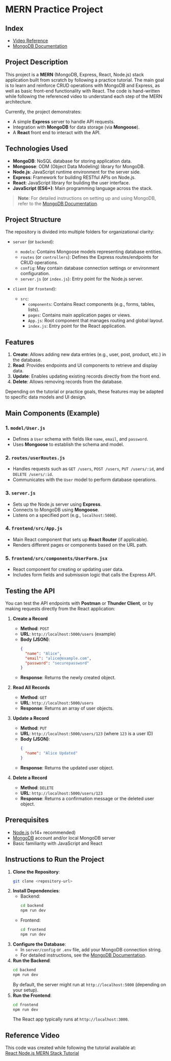# MERN Practice Project

## Index
- [Video Reference](https://youtu.be/O3BUHwfHf84?si=xXgrEQRNoWAOISHn)
- [MongoDB Documentation](https://www.mongodb.com/docs/atlas/)

## Project Description
This project is a **MERN** (MongoDB, Express, React, Node.js) stack application built from scratch by following a practice tutorial. The main goal is to learn and reinforce CRUD operations with MongoDB and Express, as well as basic front-end functionality with React. The code is hand-written while following the referenced video to understand each step of the MERN architecture.

Currently, the project demonstrates:
- A simple **Express** server to handle API requests.
- Integration with **MongoDB** for data storage (via **Mongoose**).
- A **React** front end to interact with the API.

## Technologies Used
- **MongoDB**: NoSQL database for storing application data.
- **Mongoose**: ODM (Object Data Modeling) library for MongoDB.
- **Node.js**: JavaScript runtime environment for the server side.
- **Express**: Framework for building RESTful APIs on Node.js.
- **React**: JavaScript library for building the user interface.
- **JavaScript (ES6+)**: Main programming language across the stack.

> **Note**: For detailed instructions on setting up and using MongoDB, refer to the [MongoDB Documentation](https://www.mongodb.com/docs/atlas/).

## Project Structure
The repository is divided into multiple folders for organizational clarity:

- `server` (or `backend`):
  - `models`: Contains Mongoose models representing database entities.
  - `routes` (or `controllers`): Defines the Express routes/endpoints for CRUD operations.
  - `config`: May contain database connection settings or environment configuration.
  - `server.js` (or `index.js`): Entry point for the Node.js server.

- `client` (or `frontend`):
  - `src`:
    - `components`: Contains React components (e.g., forms, tables, lists).
    - `pages`: Contains main application pages or views.
    - `App.js`: Root component that manages routing and global layout.
    - `index.js`: Entry point for the React application.

## Features
1. **Create**: Allows adding new data entries (e.g., user, post, product, etc.) in the database.
2. **Read**: Provides endpoints and UI components to retrieve and display data.
3. **Update**: Enables updating existing records directly from the front end.
4. **Delete**: Allows removing records from the database.

Depending on the tutorial or practice goals, these features may be adapted to specific data models and UI design. 

## Main Components (Example)
### 1. `model/User.js`
- Defines a `User` schema with fields like `name`, `email`, and `password`.
- Uses **Mongoose** to establish the schema and model.

### 2. `routes/userRoutes.js`
- Handles requests such as `GET /users`, `POST /users`, `PUT /users/:id`, and `DELETE /users/:id`.
- Communicates with the `User` model to perform database operations.

### 3. `server.js`
- Sets up the Node.js server using **Express**.
- Connects to MongoDB using **Mongoose**.
- Listens on a specified port (e.g., `localhost:5000`).

### 4. `frontend/src/App.js`
- Main React component that sets up **React Router** (if applicable).
- Renders different pages or components based on the URL path.

### 5. `frontend/src/components/UserForm.jsx`
- React component for creating or updating user data.
- Includes form fields and submission logic that calls the Express API.

## Testing the API
You can test the API endpoints with **Postman** or **Thunder Client**, or by making requests directly from the React application:

1. **Create a Record**  
   - **Method**: `POST`  
   - **URL**: `http://localhost:5000/users` (example)  
   - **Body (JSON)**:
     ```json
     {
       "name": "Alice",
       "email": "alice@example.com",
       "password": "securepassword"
     }
     ```
   - **Response**: Returns the newly created object.

2. **Read All Records**  
   - **Method**: `GET`  
   - **URL**: `http://localhost:5000/users`  
   - **Response**: Returns an array of user objects.

3. **Update a Record**  
   - **Method**: `PUT`  
   - **URL**: `http://localhost:5000/users/123` (where `123` is a user ID)  
   - **Body (JSON)**:
     ```json
     {
       "name": "Alice Updated"
     }
     ```
   - **Response**: Returns the updated user object.

4. **Delete a Record**  
   - **Method**: `DELETE`  
   - **URL**: `http://localhost:5000/users/123`  
   - **Response**: Returns a confirmation message or the deleted user object.

## Prerequisites
- [Node.js](https://nodejs.org/) (v14+ recommended)
- [MongoDB](https://www.mongodb.com/) account and/or local MongoDB server
- Basic familiarity with JavaScript and React

## Instructions to Run the Project
1. **Clone the Repository**:
   ```bash
   git clone <repository-url>
   ```
2. **Install Dependencies**:
   - Backend:
     ```bash
     cd backend
     npm run dev
     ```
   - Frontend:
     ```bash
     cd frontend
     npm run dev
     ```
3. **Configure the Database**:
   - In `server/config` or `.env` file, add your MongoDB connection string.  
   - For detailed instructions, see the [MongoDB Documentation](https://www.mongodb.com/docs/atlas/).
4. **Run the Backend**:
   ```bash
   cd backend
   npm run dev
   ```
   By default, the server might run at `http://localhost:5000` (depending on your setup).
5. **Run the Frontend**:
   ```bash
   cd frontend
   npm run dev
   ```
   The React app typically runs at `http://localhost:3000`.

## Reference Video
This code was created while following the tutorial available at:  
[React Node.js MERN Stack Tutorial](https://youtu.be/O3BUHwfHf84?si=xXgrEQRNoWAOISHn)
